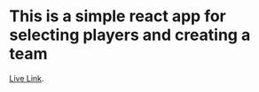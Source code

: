 # This is a simple react app for selecting players and creating a team

[Live Link](https://pedantic-mayer-5c7702.netlify.app/).



